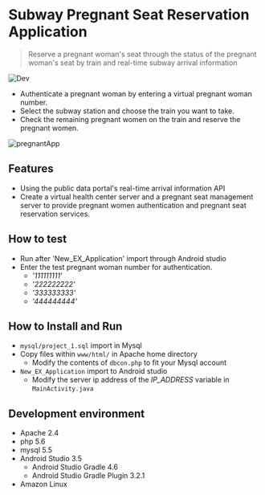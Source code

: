 # Subway Pregnant Seat Reservation Application
> Reserve a pregnant woman's seat through the status of the pregnant woman's seat by train and real-time subway arrival information

![Dev][dev-image]
- Authenticate a pregnant woman by entering a virtual pregnant woman number.
- Select the subway station and choose the train you want to take.
- Check the remaining pregnant women on the train and reserve the pregnant women.

![pregnantApp](https://user-images.githubusercontent.com/25261274/76848936-d6181e80-6887-11ea-9282-8102cd20ef1e.gif)

## Features
- Using the public data portal's real-time arrival information API
- Create a virtual health center server and a pregnant seat management server to provide pregnant women authentication and pregnant seat reservation services.

## How to test
- Run after 'New_EX_Application' import through Android studio
- Enter the test pregnant woman number for authentication.
  - _'111111111'_
  - _'222222222'_
  - _'333333333'_
  - _'444444444'_

## How to Install and Run
- `mysql/project_1.sql` import in Mysql
- Copy files within `www/html/` in Apache home directory
  - Modify the contents of `dbcon.php` to fit your Mysql account
- `New_EX_Application` import to Android studio
  - Modify the server ip address of the *IP_ADDRESS* variable in `MainActivity.java`

## Development environment
- Apache 2.4
- php 5.6
- mysql 5.5
- Android Studio 3.5
  - Android Studio Gradle 4.6
  - Android Studio Gradle Plugin 3.2.1
- Amazon Linux


<!-- Markdown link & img dfn's -->
[dev-image]: https://img.shields.io/badge/Dev-Android-green
